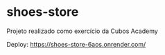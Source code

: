 # shoes-store

Projeto realizado como exercício da Cubos Academy

Deploy: https://shoes-store-6aos.onrender.com/
